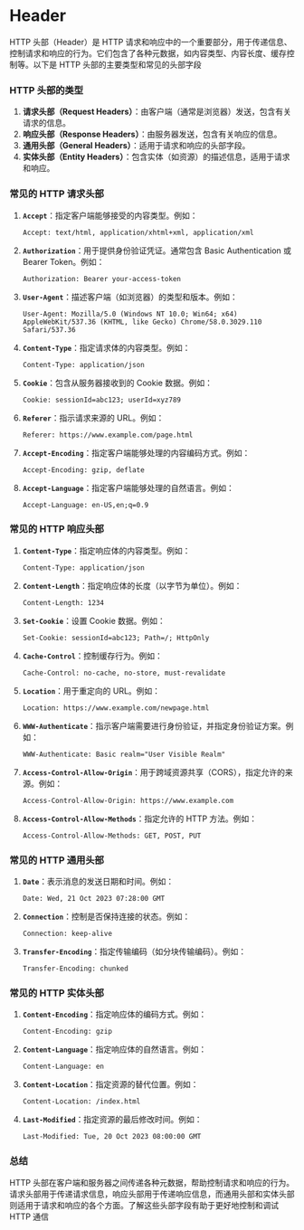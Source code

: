 # Header

HTTP 头部（Header）是 HTTP 请求和响应中的一个重要部分，用于传递信息、控制请求和响应的行为。它们包含了各种元数据，如内容类型、内容长度、缓存控制等。以下是 HTTP 头部的主要类型和常见的头部字段



### HTTP 头部的类型

1. **请求头部（Request Headers）**：由客户端（通常是浏览器）发送，包含有关请求的信息。
2. **响应头部（Response Headers）**：由服务器发送，包含有关响应的信息。
3. **通用头部（General Headers）**：适用于请求和响应的头部字段。
4. **实体头部（Entity Headers）**：包含实体（如资源）的描述信息，适用于请求和响应。

### 常见的 HTTP 请求头部

1. **`Accept`**：指定客户端能够接受的内容类型。例如：

   ```http
   Accept: text/html, application/xhtml+xml, application/xml
   ```

2. **`Authorization`**：用于提供身份验证凭证。通常包含 Basic Authentication 或 Bearer Token。例如：

   ```http
   Authorization: Bearer your-access-token
   ```

3. **`User-Agent`**：描述客户端（如浏览器）的类型和版本。例如：

   ```http
   User-Agent: Mozilla/5.0 (Windows NT 10.0; Win64; x64) AppleWebKit/537.36 (KHTML, like Gecko) Chrome/58.0.3029.110 Safari/537.36
   ```

4. **`Content-Type`**：指定请求体的内容类型。例如：

   ```http
   Content-Type: application/json
   ```

5. **`Cookie`**：包含从服务器接收到的 Cookie 数据。例如：

   ```http
   Cookie: sessionId=abc123; userId=xyz789
   ```

6. **`Referer`**：指示请求来源的 URL。例如：

   ```http
   Referer: https://www.example.com/page.html
   ```

7. **`Accept-Encoding`**：指定客户端能够处理的内容编码方式。例如：

   ```http
   Accept-Encoding: gzip, deflate
   ```

8. **`Accept-Language`**：指定客户端能够处理的自然语言。例如：

   ```http
   Accept-Language: en-US,en;q=0.9
   ```

### 常见的 HTTP 响应头部

1. **`Content-Type`**：指定响应体的内容类型。例如：

   ```http
   Content-Type: application/json
   ```

2. **`Content-Length`**：指定响应体的长度（以字节为单位）。例如：

   ```http
   Content-Length: 1234
   ```

3. **`Set-Cookie`**：设置 Cookie 数据。例如：

   ```http
   Set-Cookie: sessionId=abc123; Path=/; HttpOnly
   ```

4. **`Cache-Control`**：控制缓存行为。例如：

   ```http
   Cache-Control: no-cache, no-store, must-revalidate
   ```

5. **`Location`**：用于重定向的 URL。例如：

   ```http
   Location: https://www.example.com/newpage.html
   ```

6. **`WWW-Authenticate`**：指示客户端需要进行身份验证，并指定身份验证方案。例如：

   ```http
   WWW-Authenticate: Basic realm="User Visible Realm"
   ```

7. **`Access-Control-Allow-Origin`**：用于跨域资源共享（CORS），指定允许的来源。例如：

   ```http
   Access-Control-Allow-Origin: https://www.example.com
   ```

8. **`Access-Control-Allow-Methods`**：指定允许的 HTTP 方法。例如：

   ```http
   Access-Control-Allow-Methods: GET, POST, PUT
   ```

### 常见的 HTTP 通用头部

1. **`Date`**：表示消息的发送日期和时间。例如：

   ```http
   Date: Wed, 21 Oct 2023 07:28:00 GMT
   ```

2. **`Connection`**：控制是否保持连接的状态。例如：

   ```http
   Connection: keep-alive
   ```

3. **`Transfer-Encoding`**：指定传输编码（如分块传输编码）。例如：

   ```http
   Transfer-Encoding: chunked
   ```

### 常见的 HTTP 实体头部

1. **`Content-Encoding`**：指定响应体的编码方式。例如：

   ```http
   Content-Encoding: gzip
   ```

2. **`Content-Language`**：指定响应体的自然语言。例如：

   ```http
   Content-Language: en
   ```

3. **`Content-Location`**：指定资源的替代位置。例如：

   ```http
   Content-Location: /index.html
   ```

4. **`Last-Modified`**：指定资源的最后修改时间。例如：

   ```http
   Last-Modified: Tue, 20 Oct 2023 08:00:00 GMT
   ```

### 总结

HTTP 头部在客户端和服务器之间传递各种元数据，帮助控制请求和响应的行为。请求头部用于传递请求信息，响应头部用于传递响应信息，而通用头部和实体头部则适用于请求和响应的各个方面。了解这些头部字段有助于更好地控制和调试 HTTP 通信